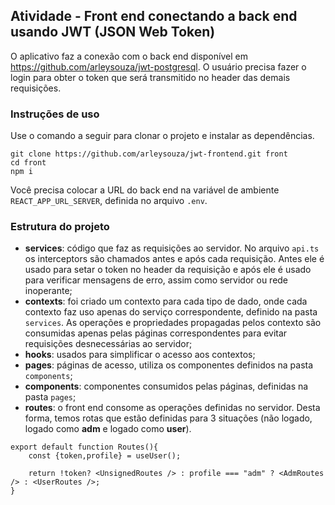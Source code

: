 ## Atividade - Front end conectando a back end usando JWT (JSON Web Token)

O aplicativo faz a conexão com o back end disponível em https://github.com/arleysouza/jwt-postgresql. O usuário precisa fazer o login para obter o token que será transmitido no header das demais requisições. 

### Instruções de uso
Use o comando a seguir para clonar o projeto e instalar as dependências.
```
git clone https://github.com/arleysouza/jwt-frontend.git front
cd front
npm i
```
Você precisa colocar a URL do back end na variável de ambiente `REACT_APP_URL_SERVER`, definida no arquivo `.env`.

### Estrutura do projeto

- **services**: código que faz as requisições ao servidor. No arquivo `api.ts` os interceptors são chamados antes e após cada requisição. Antes ele é usado para setar o token no header da requisição e após ele é usado para verificar mensagens de erro, assim como servidor ou rede inoperante;
- **contexts**: foi criado um contexto para cada tipo de dado, onde cada contexto faz uso apenas do serviço correspondente, definido na pasta `services`. As operações e propriedades propagadas pelos contexto são consumidas apenas pelas páginas correspondentes para evitar requisições desnecessárias ao servidor;
- **hooks**: usados para simplificar o acesso aos contextos;
- **pages**: páginas de acesso, utiliza os componentes definidos na pasta `components`;
- **components**: componentes consumidos pelas páginas, definidas na pasta `pages`;
- **routes**: o front end consome as operações definidas no servidor. Desta forma, temos rotas que estão definidas para 3 situações (não logado, logado como __adm__ e logado como __user__). 
```
export default function Routes(){
    const {token,profile} = useUser();

    return !token? <UnsignedRoutes /> : profile === "adm" ? <AdmRoutes /> : <UserRoutes />;
}
```


